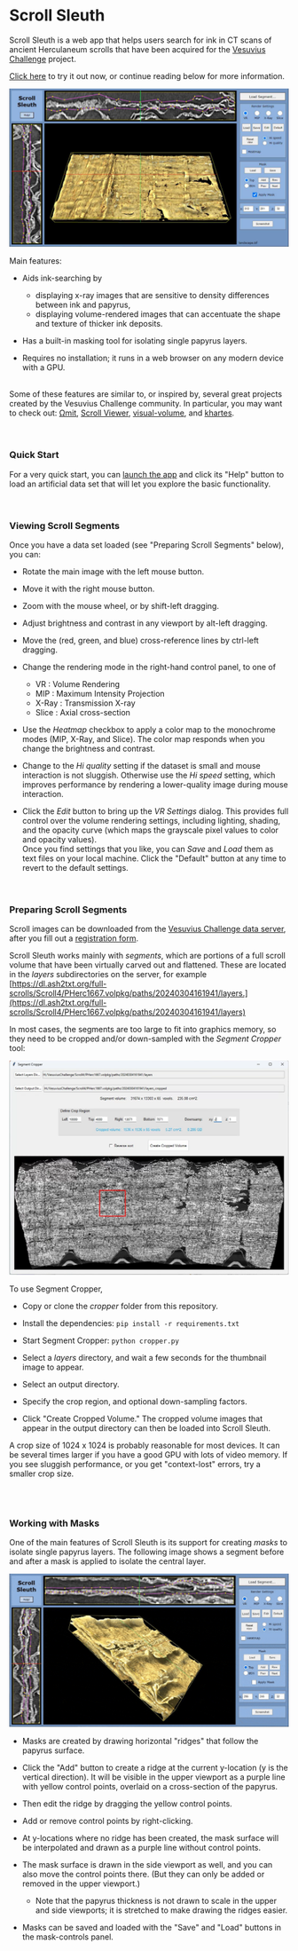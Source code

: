 
# Scroll Sleuth

Scroll Sleuth is a web app that helps users search for ink in CT scans of ancient Herculaneum scrolls that have been acquired for the [Vesuvius Challenge](https://scrollprize.org/) project.
<br/>

[Click here](https://paul-g2.github.io/ScrollSleuth/) to try it out now, or continue reading below for more information.
<br/>

<img src="./cover_photo.jpg">

<br/>

Main features:

- Aids ink-searching by

  - displaying x-ray images that are sensitive to density differences between ink and papyrus,
  - displaying volume-rendered images that can accentuate the shape and texture of thicker ink deposits.

- Has a built-in masking tool for isolating single papyrus layers.
- Requires no installation; it runs in a web browser on any modern device with a GPU.
<br/><br/>

Some of these features are similar to, or inspired by, several great projects created by the Vesuvius Challenge community. In particular, you may want to check out: 
[&Omega;mit](https://onedrive.live.com/?authkey=%21ALfVTOHQOkbecQ0&id=D6F698278C30CB3E%212310&cid=D6F698278C30CB3E), 
[Scroll Viewer](https://github.com/lukeboi/scroll-viewer),
[visual-volume](https://github.com/pocper1/visual-volume),
and [khartes](https://github.com/KhartesViewer/khartes).
<br/><br/><br/>


### Quick Start

For a very quick start, you can [launch the app](https://paul-g2.github.io/ScrollSleuth/) and click its "Help" button to load an artificial data set that will let you explore the basic functionality.
<br/> <br/> <br/>


### Viewing Scroll Segments

Once you have a data set loaded (see "Preparing Scroll Segments" below), you can:

- Rotate the main image with the left mouse button.

- Move it with the right mouse button.

- Zoom with the mouse wheel, or by shift-left dragging.

- Adjust brightness and contrast in any viewport by alt-left dragging.

- Move the (red, green, and blue) cross-reference lines by ctrl-left dragging.

- Change the rendering mode in the right-hand control panel, to one of
  - VR : Volume Rendering
  - MIP : Maximum Intensity Projection
  - X-Ray : Transmission X-ray
  - Slice : Axial cross-section

- Use the *Heatmap* checkbox to apply a color map to the monochrome modes (MIP, X-Ray, and Slice). The color map responds when you change the brightness and contrast.

- Change to the *Hi quality* setting if the dataset is small and mouse interaction is not sluggish. Otherwise use the *Hi speed* setting, which improves performance by rendering a lower-quality image during mouse interaction.

- Click the *Edit* button to bring up the *VR Settings* dialog. This provides full control over the volume rendering settings, including lighting, shading, and the opacity curve (which maps the grayscale pixel values to color and opacity values).  
Once you find settings that you like, you can *Save* and *Load* them as text files on your local machine. Click the "Default" button at any time to revert to the default settings.
<br/><br/> <br/>

### Preparing Scroll Segments

Scroll images can be downloaded from the [Vesuvius Challenge data server](https://dl.ash2txt.org/), after you fill out a [registration form](https://scrollprize.org/data).<br/>

Scroll Sleuth works mainly with *segments*, which are portions of a full scroll volume that have been virtually carved out and flattened. These are located in the *layers* subdirectories on the server, for example [https://dl.ash2txt.org/full-scrolls/Scroll4/PHerc1667.volpkg/paths/20240304161941/layers.](https://dl.ash2txt.org/full-scrolls/Scroll4/PHerc1667.volpkg/paths/20240304161941/layers) <br/>

In most cases, the segments are too large to fit into graphics memory, so they need to be cropped and/or down-sampled with the *Segment Cropper* tool:

<img src="./cropper.png">

<br/>

To use Segment Cropper,

- Copy or clone the *cropper* folder from this repository.

- Install the dependencies: `pip install -r requirements.txt`

- Start Segment Cropper: `python cropper.py`

- Select a *layers* directory, and wait a few seconds for the thumbnail image to appear.

- Select an output directory.

- Specify the crop region, and optional down-sampling factors.

- Click "Create Cropped Volume." The cropped volume images that appear in the output directory can then be loaded into Scroll Sleuth. 

A crop size of 1024 x 1024 is probably reasonable for most devices. It can be several times larger if you have a good GPU with lots of video memory. If you see sluggish performance, or you get "context-lost" errors, try a smaller crop size. 


<br/> <br/> 

### Working with Masks

One of the main features of Scroll Sleuth is its support for creating *masks* to isolate single papyrus layers. The following image shows a segment before and after a mask is applied to isolate the central layer. 

<img src="./mask_on_off.gif">


- Masks are created by drawing horizontal "ridges" that follow the papyrus surface. 

- Click the "Add" button to create a ridge at the current y-location (y is the vertical direction). It will be visible in the upper viewport as a purple line with yellow control points, overlaid on a cross-section of the papyrus. 

- Then edit the ridge by dragging the yellow control points.

- Add or remove control points by right-clicking.

- At y-locations where no ridge has been created, the mask surface will be interpolated and drawn as a purple line without control points.  

- The mask surface is drawn in the side viewport as well, and you can also move the control points there. (But they can only be added or removed in the upper viewport.)

  - Note that the papyrus thickness is not drawn to scale in the upper and side viewports; it is stretched to make drawing the ridges easier.

- Masks can be saved and loaded with the "Save" and "Load" buttons in the mask-controls panel. 




